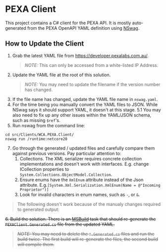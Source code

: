 ﻿# PEXA Client

This project contains a C# client for the PEXA API. It is mostly auto-generated from the PEXA OpenAPI YAML definition using [NSwag](https://github.com/RicoSuter/NSwag).

## How to Update the Client

1. Grab the latest YAML file from https://developer.pexalabs.com.au/.
   > *NOTE:* This can only be accessed from a white-listed IP Address.
2. Update the YAML file at the root of this solution.
   > *NOTE:* You may need to update the filename if the version number has changed.
3. If the file name has changed, update the YAML file name in `nswag.yaml`.
4. For the time being you manually convert the YAML files to JSON. While NSwag says it should support YAML, it doesn't at this stage.
5.1 You may also need to fix up any other issues within the YAML/JSON schema, such as missing `$ref`'s.
6. Run nswag from the command line:
```shell
cd src/Clients/WCA.PEXA.Client/
nswag run /runtime:netcore20
```
7. Go through the generated / updated files and carefully compare them against previous versions. Pay particular attention to:
   1. Collections. The XML serializer requires concrete collection implementations and doesn't work with interfaces. E.g. change ICollection properties to `System.Collections.ObjectModel.Collection`.
   2. Ensure enums have the `XmlEnum` attribute instead of the Json attribute. E.g.`[System.Xml.Serialization.XmlEnum(Name = @"Incoming Proprietor")]`
   2. Look for invalid characters in enum names, such as `-`, or `&`.

> The following doesn't work because of the manualy changes required to generated output:

~~6. Build the solution. There is an [MSBuild](https://github.com/RicoSuter/NSwag/wiki/MSBuild) task that should re-generate the `PEXAClient.Generated.cs` file from the updated YAML.~~
   > ~~*NOTE:* You may need to delete the `*.Generated.cs` files and run the build twice. The first build will re-generate the files, the second build will compile them.~~